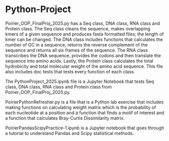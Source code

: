 # Python-Project

Poirier_OOP_FinalProj_2025.py has a Seq class, DNA class, RNA class and Protein class. The Seq class cleans the sequence, makes overlapping kmers of a given sequence and produces fasta formatted files; the length of kmer can be changed. The DNA class includes functions that calculates the number of GC in a sequence, returns the reverse complement of the sequence and returns all six frames of the sequence. The RNA class transcribes the DNA sequence, provides the codons and then translate the sequence into amino acids. Lastly, the Protein class calculates the total hydrobicity and total molecular weight of the amino acid sequence. This file also includes doc tests that tests every function of each class. 

The PythonProject_2025.ipynb file is a Jupyter Notebook that tests Seq class, DNA class, RNA class and Protein class from Poirier_OOP_FinalProj_2025.py.

PoirierPythonRefresher.py is a file that is a Python lab exercise that includes making functions on calculating weight matrix which is the probability of each nucleotide at a position and a function that finds a motif of interest and a function that calculates Bray-Curtis Dissimilarity matrix. 

PoirierPandasScipyPractice-1.ipynb is a Jupyter notebook that goes through a tutorial to understand Pandas and Scipy statistical methods.




